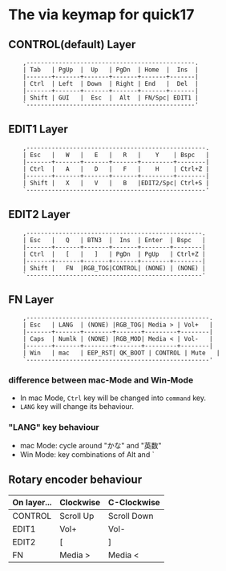 # The via keymap for quick17

## CONTROL(default) Layer
```
    ,-----------------------------------------------.
    | Tab   | PgUp  |  Up   | PgDn  | Home  |  Ins  |
    |-------+-------+-------+-------+-------+-------|
    | Ctrl  | Left  | Down  | Right | End   |  Del  |
    |-------+-------+-------+-------+-------+-------|
    | Shift | GUI   |  Esc  |  Alt  | FN/Spc| EDIT1 |
    `-----------------------------------------------'
```

## EDIT1 Layer
```
    ,--------------------------------------------------.
    | Esc   |   W   |   E   |   R   |    Y    | Bspc   |
    |-------+-------+-------+-------+---------+--------|
    | Ctrl  |   A   |   D   |   F   |    H    | Ctrl+Z |
    |-------+-------+-------+-------+---------+--------|
    | Shift |   X   |   V   |   B   |EDIT2/Spc| Ctrl+S |
    `--------------------------------------------------'
```

## EDIT2 Layer
```
    ,-------------------------------------------------.
    | Esc   |   Q   | BTN3  |  Ins  | Enter  | Bspc   |
    |-------+-------+-------+-------+--------+--------|
    | Ctrl  |   [   |   ]   | PgDn  | PgUp   | Ctrl+Z |
    |-------+-------+-------+-------+--------+--------|
    | Shift |   FN  |RGB_TOG|CONTROL| (NONE) | (NONE) |
    `-------------------------------------------------'
```

## FN Layer
```
    ,---------------------------------------------------.
    | Esc   | LANG  | (NONE) |RGB_TOG| Media > | Vol+   |
    |-------+-------+--------+-------+---------+--------|
    | Caps  | Numlk | (NONE) |RGB_MOD| Media < | Vol-   |
    |-------+-------+--------+-------+---------+--------|
    | Win   | mac   | EEP_RST| QK_BOOT | CONTROL | Mute   |
    `---------------------------------------------------'
```
### difference between mac-Mode and Win-Mode
- In mac Mode, `Ctrl` key will be changed into `command` key.
- `LANG` key will change its behaviour.

### "LANG" key behaviour

- mac Mode: cycle around "かな" and "英数"
- Win Mode: key combinations of Alt and `

## Rotary encoder behaviour

|On layer...|Clockwise|C-Clockwise|
|---|---|---|
|CONTROL|Scroll Up|Scroll Down|
|EDIT1|Vol+|Vol-|
|EDIT2|[|]|
|FN|Media >|Media <|
